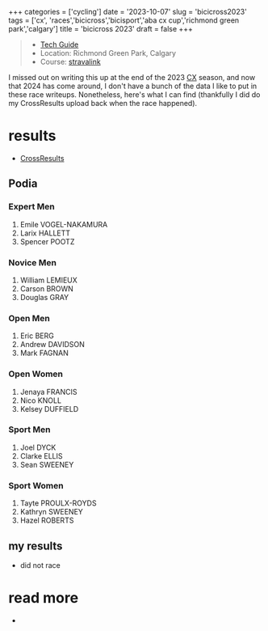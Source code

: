 +++
categories = ['cycling']
date = '2023-10-07'
slug = 'bicicross2023'
tags = ['cx', 'races','bicicross','bicisport','aba cx cup','richmond green park','calgary']
title = 'bicicross 2023'
draft = false
+++

> * [Tech Guide](https://docs.google.com/document/d/14TC_JQ_0UHXIeUC2A2GDj4qrjsn_0yLm/edit?usp=drive_link&ouid=112771773257821591715&rtpof=true&sd=true)
> * Location: Richmond Green Park, Calgary
> * Course: [stravalink](http://www.strava.com/segments/32906963)

I missed out on writing this up at the end of the 2023 [CX](../cx/) season, and now that 2024 has come around, I don't have a bunch of the data I like to put in these race writeups. Nonetheless, here's what I can find (thankfully I did do my CrossResults upload back when the race happened).


# results

* [CrossResults](https://www.crossresults.com/race/11805)

## Podia

### Expert Men

1. Emile VOGEL-NAKAMURA
2. Larix HALLETT
3. Spencer POOTZ

### Novice Men

1. William LEMIEUX
2. Carson BROWN
3. Douglas GRAY

### Open Men

1. Eric BERG
2. Andrew DAVIDSON
3. Mark FAGNAN

### Open Women

1. Jenaya FRANCIS
2. Nico KNOLL
3. Kelsey DUFFIELD

### Sport Men

1. Joel DYCK
2. Clarke ELLIS
3. Sean SWEENEY

### Sport Women

1. Tayte PROULX-ROYDS
2. Kathryn SWEENEY
3. Hazel ROBERTS

## my results

* did not race

# read more

* 